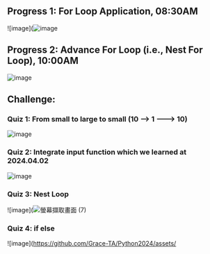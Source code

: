 ## Progress 1: For Loop Application, 08:30AM

![image](![image](https://github.com/hysine/U1114171022/assets/162242570/681693d3-e1dd-4a05-8dc3-7cef719f796b)


## Progress 2: Advance For Loop (i.e., Nest For Loop), 10:00AM

![image](https://github.com/Grace-TA/Python2024/assets/89304181/e2ca0316-795f-499e-8236-35e7a1562ad7)

## Challenge:

### Quiz 1: From small to large to small (10 --> 1 ---> 10)
![image](https://github.com/Grace-TA/Python2024/assets/89304181/4a303a5d-1818-43d6-af0b-6b9bf0266d14)

### Quiz 2: Integrate input function which we learned at 2024.04.02

![image](https://github.com/Grace-TA/Python2024/assets/89304181/cf9fd6fe-fe21-46c0-aa91-21fe15d4542e)

### Quiz 3: Nest Loop

![image](![螢幕擷取畫面 (7)](https://github.com/hysine/U1114171022/assets/162242570/97329d89-35e9-4e1e-aaf9-3d3e791367ed)

### Quiz 4: if else

![image](https://github.com/Grace-TA/Python2024/assets/
